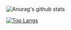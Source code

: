 
![Anurag's github stats](https://github-readme-stats.vercel.app/api?username=TomazWill&count_private=true)


[![Top Langs](https://github-readme-stats.vercel.app/api/top-langs/?username=anuraghazra&layout=compact&count_private=true)](https://github.com/anuraghazra/github-readme-stats)

